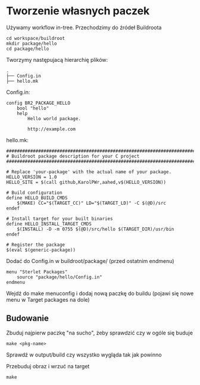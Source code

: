 # Tworzenie własnych paczek

Używamy workflow in-tree. Przechodzimy do źródeł Buildroota

    cd workspace/buildroot
    mkdir package/hello
    cd package/hello

Tworzymy następujacą hierarchię plików:

    .
    ├── Config.in
    ├── hello.mk

Config.in:


    config BR2_PACKAGE_HELLO
        bool "hello"
        help
            Hello world package.

            http://example.com

hello.mk:

    ################################################################################
    # Buildroot package description for your C project
    ################################################################################

    # Replace 'your-package' with the actual name of your package.
    HELLO_VERSION = 1.0
    HELLO_SITE = $(call github,KarolPWr,aahed,v$(HELLO_VERSION))

    # Build configuration
    define HELLO_BUILD_CMDS
        $(MAKE) CC="$(TARGET_CC)" LD="$(TARGET_LD)" -C $(@D)/src
    endef

    # Install target for your built binaries
    define HELLO_INSTALL_TARGET_CMDS
        $(INSTALL) -D -m 0755 $(@D)/src/hello $(TARGET_DIR)/usr/bin
    endef

    # Register the package
    $(eval $(generic-package))

Dodać do Config.in w buildroot/package/ (przed ostatnim endmenu)

    menu "Sterlet Packages"
        source "package/hello/Config.in"
    endmenu

Wejdź do make menuconfig i dodaj nową paczkę do buildu (pojawi się nowe menu w Target packages na dole)

## Budowanie

Zbuduj najpierw paczkę "na sucho", żeby sprawdzić czy w ogóle się buduje

    make <pkg-name>

Sprawdź w output/build czy wszystko wygląda tak jak powinno

Przebuduj obraz i wrzuć na target

    make
